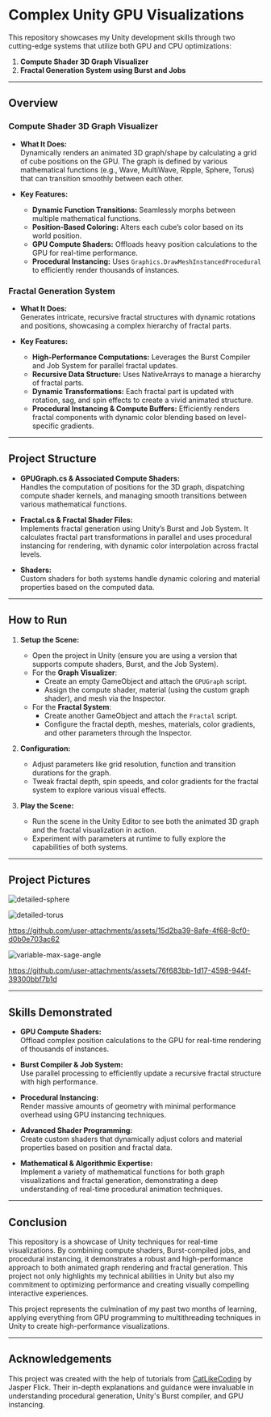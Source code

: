 # Complex Unity GPU Visualizations

This repository showcases my Unity development skills through two cutting-edge systems that utilize both GPU and CPU optimizations:

1. **Compute Shader 3D Graph Visualizer**  
2. **Fractal Generation System using Burst and Jobs**

---

## Overview

### Compute Shader 3D Graph Visualizer
- **What It Does:**  
  Dynamically renders an animated 3D graph/shape by calculating a grid of cube positions on the GPU. The graph is defined by various mathematical functions (e.g., Wave, MultiWave, Ripple, Sphere, Torus) that can transition smoothly between each other.
  
- **Key Features:**
  - **Dynamic Function Transitions:** Seamlessly morphs between multiple mathematical functions.
  - **Position-Based Coloring:** Alters each cube’s color based on its world position.
  - **GPU Compute Shaders:** Offloads heavy position calculations to the GPU for real-time performance.
  - **Procedural Instancing:** Uses `Graphics.DrawMeshInstancedProcedural` to efficiently render thousands of instances.

### Fractal Generation System
- **What It Does:**  
  Generates intricate, recursive fractal structures with dynamic rotations and positions, showcasing a complex hierarchy of fractal parts.
  
- **Key Features:**
  - **High-Performance Computations:** Leverages the Burst Compiler and Job System for parallel fractal updates.
  - **Recursive Data Structure:** Uses NativeArrays to manage a hierarchy of fractal parts.
  - **Dynamic Transformations:** Each fractal part is updated with rotation, sag, and spin effects to create a vivid animated structure.
  - **Procedural Instancing & Compute Buffers:** Efficiently renders fractal components with dynamic color blending based on level-specific gradients.

---

## Project Structure

- **GPUGraph.cs & Associated Compute Shaders:**  
  Handles the computation of positions for the 3D graph, dispatching compute shader kernels, and managing smooth transitions between various mathematical functions.

- **Fractal.cs & Fractal Shader Files:**  
  Implements fractal generation using Unity’s Burst and Job System. It calculates fractal part transformations in parallel and uses procedural instancing for rendering, with dynamic color interpolation across fractal levels.

- **Shaders:**  
  Custom shaders for both systems handle dynamic coloring and material properties based on the computed data.

---

## How to Run

1. **Setup the Scene:**
   - Open the project in Unity (ensure you are using a version that supports compute shaders, Burst, and the Job System).
   - For the **Graph Visualizer**:
     - Create an empty GameObject and attach the `GPUGraph` script.
     - Assign the compute shader, material (using the custom graph shader), and mesh via the Inspector.
   - For the **Fractal System**:
     - Create another GameObject and attach the `Fractal` script.
     - Configure the fractal depth, meshes, materials, color gradients, and other parameters through the Inspector.

2. **Configuration:**
   - Adjust parameters like grid resolution, function and transition durations for the graph.
   - Tweak fractal depth, spin speeds, and color gradients for the fractal system to explore various visual effects.

3. **Play the Scene:**
   - Run the scene in the Unity Editor to see both the animated 3D graph and the fractal visualization in action.
   - Experiment with parameters at runtime to fully explore the capabilities of both systems.

---

## Project Pictures

![detailed-sphere](https://github.com/user-attachments/assets/9119987e-9c0c-48a0-862c-9a5ab788385a)

![detailed-torus](https://github.com/user-attachments/assets/f49ddcb5-34ea-448a-bda9-94a1dc450e78)

https://github.com/user-attachments/assets/15d2ba39-8afe-4f68-8cf0-d0b0e703ac62

![variable-max-sage-angle](https://github.com/user-attachments/assets/742827cc-e65a-4eb7-9a5a-2033b49f074a)

https://github.com/user-attachments/assets/76f683bb-1d17-4598-944f-39300bbf7b1d

---

## Skills Demonstrated

- **GPU Compute Shaders:**  
  Offload complex position calculations to the GPU for real-time rendering of thousands of instances.

- **Burst Compiler & Job System:**  
  Use parallel processing to efficiently update a recursive fractal structure with high performance.

- **Procedural Instancing:**  
  Render massive amounts of geometry with minimal performance overhead using GPU instancing techniques.

- **Advanced Shader Programming:**  
  Create custom shaders that dynamically adjust colors and material properties based on position and fractal data.

- **Mathematical & Algorithmic Expertise:**  
  Implement a variety of mathematical functions for both graph visualizations and fractal generation, demonstrating a deep understanding of real-time procedural animation techniques.

---

## Conclusion

This repository is a showcase of Unity techniques for real-time visualizations. By combining compute shaders, Burst-compiled jobs, and procedural instancing, it demonstrates a robust and high-performance approach to both animated graph rendering and fractal generation. This project not only highlights my technical abilities in Unity but also my commitment to optimizing performance and creating visually compelling interactive experiences.

This project represents the culmination of my past two months of learning, applying everything from GPU programming to multithreading techniques in Unity to create high-performance visualizations.

---

## Acknowledgements

This project was created with the help of tutorials from [CatLikeCoding](https://catlikecoding.com/) by Jasper Flick. Their in-depth explanations and guidance were invaluable in understanding procedural generation, Unity's Burst compiler, and GPU instancing.
